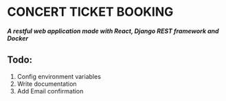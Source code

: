 # **CONCERT TICKET BOOKING**
***A restful web application made with React, Django REST framework and Docker***

## Todo:
1. Config environment variables
2. Write documentation
3. Add Email confirmation
